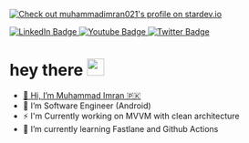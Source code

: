 


<div id="badges">
  
  <a href="https://stardev.io/developers/muhammadimran021"><img alt="Check out muhammadimran021's profile on stardev.io" src="https://stardev.io/developers/muhammadimran021/badge/languages/global.svg" /></a>
  
  <a href="https://www.linkedin.com/in/muhammadimran021/">
    <img src="https://img.shields.io/badge/LinkedIn-blue?style=for-the-badge&logo=linkedin&logoColor=white" alt="LinkedIn Badge"/>
  </a>
              
   <a href="https://www.facebook.com/muhammadimran021">
    <img src="https://img.shields.io/badge/Facebook-blue?style=for-the-badge&logo=facebook&logoColor=white" alt="Youtube Badge"/>
  </a>
  <a href="https://twitter.com/Muhamma71852273">
    <img src="https://img.shields.io/badge/Twitter-blue?style=for-the-badge&logo=twitter&logoColor=white" alt="Twitter Badge"/>
  </a>
</div>

<img src="https://komarev.com/ghpvc/?username=muhammadimran021&style=flat-square&color=blue" alt=""/>

<h1>
  hey there
  <img src="https://media.giphy.com/media/hvRJCLFzcasrR4ia7z/giphy.gif" width="30px"/>
</h1>


- <div class="badge-base LI-profile-badge" data-locale="en_US" data-size="medium" data-theme="dark" data-type="VERTICAL" data-vanity="muhammadimran021" data-version="v1"><a class="badge-base__link LI-simple-link" href="https://pk.linkedin.com/in/muhammadimran021?trk=profile-badge">👋 Hi, I’m Muhammad Imran 🇵🇰</a></div>
- 👀 I’m Software Engineer (Android)
- :zap: I'm Currently working on MVVM with clean architecture
- 🌱 I’m currently learning Fastlane and Github Actions

<!---
muhammadimran021/muhammadimran021 is a ✨ special ✨ repository because its `README.md` (this file) appears on your GitHub profile.
You can click the Preview link to take a look at your changes.
--->
